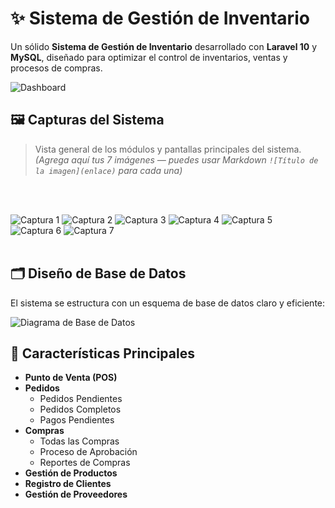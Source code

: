 # ✨ Sistema de Gestión de Inventario

Un sólido **Sistema de Gestión de Inventario** desarrollado con **Laravel 10** y **MySQL**, diseñado para optimizar el control de inventarios, ventas y procesos de compras.

![Dashboard](https://github.com/user-attachments/assets/1df45f1d-aaed-4299-9b90-35e7f47dc7ea)

## 🖼️ Capturas del Sistema

> Vista general de los módulos y pantallas principales del sistema.  
> *(Agrega aquí tus 7 imágenes — puedes usar Markdown `![Título de la imagen](enlace)` para cada una)*

<br><br>
<!-- 🧩 Agrega tus capturas a continuación -->
![Captura 1]()
![Captura 2]()
![Captura 3]()
![Captura 4]()
![Captura 5]()
![Captura 6]()
![Captura 7]()
<br><br>

## 🗂️ Diseño de Base de Datos

El sistema se estructura con un esquema de base de datos claro y eficiente:

![Diagrama de Base de Datos](https://github.com/fajarghifar/inventory-management-system/assets/71541409/0c7d4163-96f5-4724-8741-4615e52ecf98)

## 🌟 Características Principales

- **Punto de Venta (POS)**
- **Pedidos**
  - Pedidos Pendientes  
  - Pedidos Completos  
  - Pagos Pendientes
- **Compras**
  - Todas las Compras  
  - Proceso de Aprobación  
  - Reportes de Compras
- **Gestión de Productos**
- **Registro de Clientes**
- **Gestión de Proveedores**
